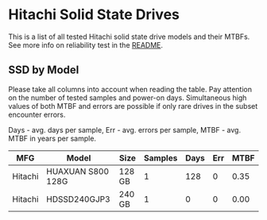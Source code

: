 Hitachi Solid State Drives
==========================

This is a list of all tested Hitachi solid state drive models and their MTBFs. See
more info on reliability test in the [README](https://github.com/linuxhw/SMART).

SSD by Model
------------

Please take all columns into account when reading the table. Pay attention on the
number of tested samples and power-on days. Simultaneous high values of both MTBF
and errors are possible if only rare drives in the subset encounter errors.

Days - avg. days per sample,
Err  - avg. errors per sample,
MTBF - avg. MTBF in years per sample.

| MFG       | Model              | Size   | Samples | Days  | Err   | MTBF |
|-----------|--------------------|--------|---------|-------|-------|------|
| Hitachi   | HUAXUAN S800 128G  | 128 GB | 1       | 128   | 0     | 0.35   |
| Hitachi   | HDSSD240GJP3       | 240 GB | 1       | 0     | 0     | 0.00   |
